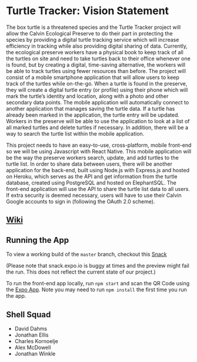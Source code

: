 ﻿# Turtle Tracker: Vision Statement

The box turtle is a threatened species and the Turtle Tracker project will allow the Calvin Ecological Preserve to do their part in protecting the species by providing a digital turtle tracking service which will increase efficiency in tracking while also providing digital sharing of data. Currently, the ecological preserve workers have a physical book to keep track of all the turtles on site and need to take turtles back to their office whenever one is found, but by creating a digital, time-saving alternative, the workers will be able to track turtles using fewer resources than before. The project will consist of a mobile smartphone application that will allow users to keep track of the turtles while on-the-go. When a turtle is found in the preserve, they will create a digital turtle entry (or profile) using their phone which will mark the turtle’s identity and location, along with a photo and other secondary data points. The mobile application will automatically connect to another application that manages saving the turtle data. If a turtle has already been marked in the application, the turtle entry will be updated. Workers in the preserve will be able to use the application to look at a list of all marked turtles and delete turtles if necessary. In addition, there will be a way to search the turtle list within the mobile application.

This project needs to have an easy-to-use, cross-platform, mobile front-end so we will be using Javascript with React Native. This mobile application will be the way the preserve workers search, update, and add turtles to the turtle list. In order to share data between users, there will be another application for the back-end, built using Node.js with Express.js and hosted on Heroku, which serves as the API and get information from the turtle database, created using PostgreSQL and hosted on ElephantSQL. The front-end application will use the API to share the turtle list data to all users. If extra security is deemed necessary, users will have to use their Calvin Google accounts to sign in (following the OAuth 2.0 scheme).

## [Wiki](https://github.com/calvin-cs262-fall2019-teamH/TurtleTracker/wiki)

## Running the App

To view a working build of the `master` branch, checkout this [Snack](https://snack.expo.io/@git/github.com/calvin-cs262-fall2019-teamH/TurtleTracker)

(Please note that snack.expo.io is buggy at times and the preview might fail the run. This does not reflect the current state of our project.)

To run the front-end app locally, run `npm start` and scan the QR Code using the [Expo App](https://apps.apple.com/app/apple-store/id982107779?amp%3Bct=www&amp%3Bmt=8&pt=17102800).
Note you may need to run `npm install` the first time you run the app.

## Shell Squad

- David Dahms
- Jonathan Ellis
- Charles Kornoelje
- Alex McDowell
- Jonathan Winkle

